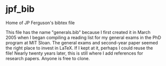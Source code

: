 # jpf_bib
Home of JP Ferguson's bibtex file

This file has the name "generals.bib" because I first created it in March 2005 when I began compiling a reading list for my general exams in the PhD program at MIT Sloan. The general exams and second-year paper seemed the right place to invest in LaTeX. If I kept at it, perhaps I could reuse the file! Nearly twenty years later, this is still where I add references for research papers. Anyone is free to clone.
